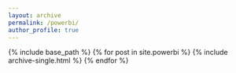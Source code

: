 ```yaml
---
layout: archive
permalink: /powerbi/
author_profile: true
---
```


{% include base_path %}
{% for post in site.powerbi %}
  {% include archive-single.html %}
{% endfor %}
